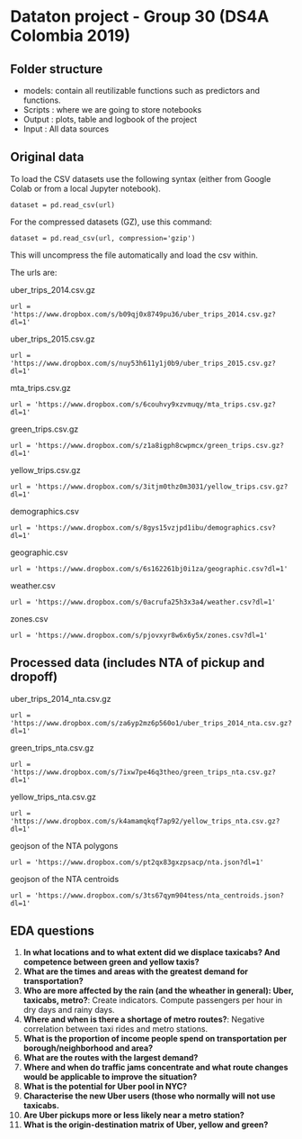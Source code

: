 # Dataton project - Group 30 (DS4A Colombia 2019)

## Folder structure

- models: contain all reutilizable functions such as predictors and functions. 
- Scripts : where we are going to store notebooks
- Output : plots, table and logbook of the project 
- Input : All data sources


## Original data

To load the CSV datasets use the following syntax (either from Google Colab or from a local Jupyter notebook).

	dataset = pd.read_csv(url)

For the compressed datasets (GZ), use this command:

	dataset = pd.read_csv(url, compression='gzip')

This will uncompress the file automatically and load the csv within.

The urls are:

uber_trips_2014.csv.gz

	url = 'https://www.dropbox.com/s/b09qj0x8749pu36/uber_trips_2014.csv.gz?dl=1'

uber_trips_2015.csv.gz

	url = 'https://www.dropbox.com/s/nuy53h611y1j0b9/uber_trips_2015.csv.gz?dl=1'

mta_trips.csv.gz

	url = 'https://www.dropbox.com/s/6couhvy9xzvmuqy/mta_trips.csv.gz?dl=1'

green_trips.csv.gz

	url = 'https://www.dropbox.com/s/z1a8igph8cwpmcx/green_trips.csv.gz?dl=1'

yellow_trips.csv.gz

	url = 'https://www.dropbox.com/s/3itjm0thz0m3031/yellow_trips.csv.gz?dl=1'

demographics.csv

	url = 'https://www.dropbox.com/s/8gys15vzjpd1ibu/demographics.csv?dl=1'

geographic.csv

	url = 'https://www.dropbox.com/s/6s162261bj0i1za/geographic.csv?dl=1'

weather.csv

	url = 'https://www.dropbox.com/s/0acrufa25h3x3a4/weather.csv?dl=1'

zones.csv

	url = 'https://www.dropbox.com/s/pjovxyr8w6x6y5x/zones.csv?dl=1'
	

## Processed data (includes NTA of pickup and dropoff)

uber_trips_2014_nta.csv.gz
	
	url = 'https://www.dropbox.com/s/za6yp2mz6p560o1/uber_trips_2014_nta.csv.gz?dl=1'

green_trips_nta.csv.gz

	url = 'https://www.dropbox.com/s/7ixw7pe46q3theo/green_trips_nta.csv.gz?dl=1'
	
yellow_trips_nta.csv.gz

	url = 'https://www.dropbox.com/s/k4amamqkqf7ap92/yellow_trips_nta.csv.gz?dl=1'

geojson of the NTA polygons

	url = 'https://www.dropbox.com/s/pt2qx83gxzpsacp/nta.json?dl=1'
	
geojson of the NTA centroids

	url = 'https://www.dropbox.com/s/3ts67qym904tess/nta_centroids.json?dl=1'

## EDA questions

1. **In what locations and to what extent did we displace taxicabs? And competence between green and yellow taxis?**
1. **What are the times and areas with the greatest demand for transportation?**
1. **Who are more affected by the rain (and the wheather in general): Uber, taxicabs, metro?**: Create indicators. Compute passengers per hour in dry days and rainy days.
1. **Where and when is there a shortage of metro routes?**: Negative correlation between taxi rides and metro stations.
1. **What is the proportion of income people spend on transportation per borough/neighborhood and area?**
1. **What are the routes with the largest demand?**
1. **Where and when do traffic jams concentrate and what route changes would be applicable to improve the situation?**
1. **What is the potential for Uber pool in NYC?**
1. **Characterise the new Uber users (those who normally will not use taxicabs.**
1. **Are Uber pickups more or less likely near a metro station?**
1. **What is the origin-destination matrix of Uber, yellow and green?**

